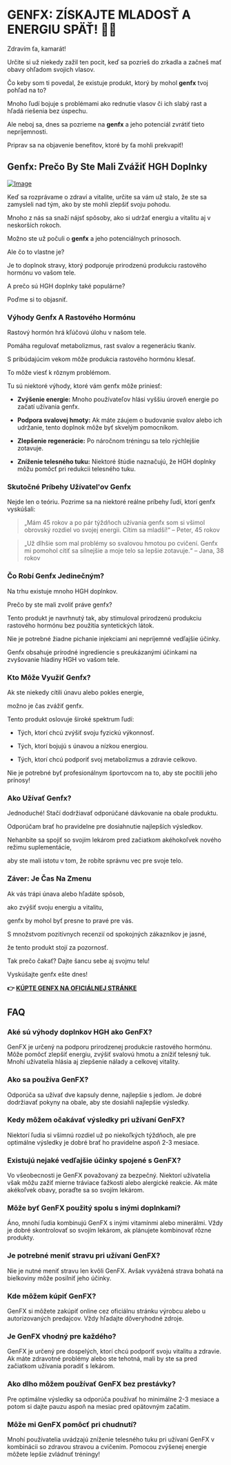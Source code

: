 # GENFX: ZÍSKAJTE MLADOSŤ A ENERGIU SPÄŤ! 💪✨

Zdravím ťa, kamarát! 

Určite si už niekedy zažil ten pocit, keď sa pozrieš do zrkadla a začneš mať obavy ohľadom svojich vlasov. 

Čo keby som ti povedal, že existuje produkt, ktorý by mohol **genfx** tvoj pohľad na to? 

Mnoho ľudí bojuje s problémami ako rednutie vlasov či ich slabý rast a hľadá riešenia bez úspechu. 

Ale neboj sa, dnes sa pozrieme na **genfx** a jeho potenciál zvrátiť tieto nepríjemnosti. 

Priprav sa na objavenie benefitov, ktoré by ťa mohli prekvapiť!

## Genfx: Prečo By Ste Mali Zvážiť HGH Doplnky

[![Image](https://www2.sellhealth.com/251/GenFX_logo_500px120px.jpg)](https://gchaffi.com/d52LwbIo)

Keď sa rozprávame o zdraví a vitalite, určite sa vám už stalo, že ste sa zamysleli nad tým, ako by ste mohli zlepšiť svoju pohodu. 

Mnoho z nás sa snaží nájsť spôsoby, ako si udržať energiu a vitalitu aj v neskorších rokoch.

Možno ste už počuli o **genfx** a jeho potenciálnych prínosoch. 

Ale čo to vlastne je?

Je to doplnok stravy, ktorý podporuje prirodzenú produkciu rastového hormónu vo vašom tele.

A prečo sú HGH doplnky také populárne? 

Poďme si to objasniť.

### Výhody Genfx A Rastového Hormónu

Rastový hormón hrá kľúčovú úlohu v našom tele. 

Pomáha regulovať metabolizmus, rast svalov a regeneráciu tkanív. 

S pribúdajúcim vekom môže produkcia rastového hormónu klesať.

To môže viesť k rôznym problémom. 

Tu sú niektoré výhody, ktoré vám genfx môže priniesť:

- **Zvýšenie energie:** Mnoho používateľov hlási vyššiu úroveň energie po začatí užívania genfx.
  
- **Podpora svalovej hmoty:** Ak máte záujem o budovanie svalov alebo ich udržanie, tento doplnok môže byť skvelým pomocníkom.
  
- **Zlepšenie regenerácie:** Po náročnom tréningu sa telo rýchlejšie zotavuje.
  
- **Zníženie telesného tuku:** Niektoré štúdie naznačujú, že HGH doplnky môžu pomôcť pri redukcii telesného tuku.

### Skutočné Príbehy Užívatel'ov Genfx

Nejde len o teóriu. Pozrime sa na niektoré reálne príbehy ľudí, ktorí genfx vyskúšali:

> „Mám 45 rokov a po pár týždňoch užívania genfx som si všimol obrovský rozdiel vo svojej energii. Cítim sa mladší!“ 
> – Peter, 45 rokov

> „Už dlhšie som mal problémy so svalovou hmotou po cvičení. Genfx mi pomohol cítiť sa silnejšie a moje telo sa lepšie zotavuje.“ 
> – Jana, 38 rokov

### Čo Robí Genfx Jedinečným?

Na trhu existuje mnoho HGH doplnkov. 

Prečo by ste mali zvoliť práve genfx?

Tento produkt je navrhnutý tak, aby stimuloval prirodzenú produkciu rastového hormónu bez použitia syntetických látok.

Nie je potrebné žiadne pichanie injekciami ani nepríjemné vedľajšie účinky.

Genfx obsahuje prírodné ingrediencie s preukázanými účinkami na zvyšovanie hladiny HGH vo vašom tele.

### Kto Môže Využiť Genfx?

Ak ste niekedy cítili únavu alebo pokles energie,

možno je čas zvážiť genfx.

Tento produkt oslovuje široké spektrum ľudí:

- Tých, ktorí chcú zvýšiť svoju fyzickú výkonnosť.
  
- Tých, ktorí bojujú s únavou a nízkou energiou.
  
- Tých, ktorí chcú podporiť svoj metabolizmus a zdravie celkovo.

Nie je potrebné byť profesionálnym športovcom na to, aby ste pocítili jeho prínosy!

### Ako Užívať Genfx?

Jednoduché! Stačí dodržiavať odporúčané dávkovanie na obale produktu. 

Odporúčam brať ho pravidelne pre dosiahnutie najlepších výsledkov.

Nehanbite sa spojiť so svojím lekárom pred začiatkom akéhokoľvek nového režimu suplementácie,

aby ste mali istotu v tom, že robíte správnu vec pre svoje telo.

### Záver: Je Čas Na Zmenu

Ak vás trápi únava alebo hľadáte spôsob,

ako zvýšiť svoju energiu a vitalitu,

genfx by mohol byť presne to pravé pre vás.

S množstvom pozitívnych recenzií od spokojných zákazníkov je jasné,

že tento produkt stojí za pozornosť. 

Tak prečo čakať? Dajte šancu sebe aj svojmu telu!

Vyskúšajte genfx ešte dnes!



**👉 [KÚPTE GENFX NA OFICIÁLNEJ STRÁNKE](https://gchaffi.com/d52LwbIo)**

## FAQ

### Aké sú výhody doplnkov HGH ako GenFX?
GenFX je určený na podporu prirodzenej produkcie rastového hormónu. Môže pomôcť zlepšiť energiu, zvýšiť svalovú hmotu a znížiť telesný tuk. Mnohí užívatelia hlásia aj zlepšenie nálady a celkovej vitality.

### Ako sa používa GenFX?
Odporúča sa užívať dve kapsuly denne, najlepšie s jedlom. Je dobré dodržiavať pokyny na obale, aby ste dosiahli najlepšie výsledky.

### Kedy môžem očakávať výsledky pri užívaní GenFX?
Niektorí ľudia si všimnú rozdiel už po niekoľkých týždňoch, ale pre optimálne výsledky je dobré brať ho pravidelne aspoň 2-3 mesiace.

### Existujú nejaké vedľajšie účinky spojené s GenFX?
Vo všeobecnosti je GenFX považovaný za bezpečný. Niektorí užívatelia však môžu zažiť mierne tráviace ťažkosti alebo alergické reakcie. Ak máte akékoľvek obavy, poraďte sa so svojím lekárom.

### Môže byť GenFX použitý spolu s inými doplnkami?
Áno, mnohí ľudia kombinujú GenFX s inými vitamínmi alebo minerálmi. Vždy je dobré skontrolovať so svojím lekárom, ak plánujete kombinovať rôzne produkty.

### Je potrebné meniť stravu pri užívaní GenFX?
Nie je nutné meniť stravu len kvôli GenFX. Avšak vyvážená strava bohatá na bielkoviny môže posilniť jeho účinky.

### Kde môžem kúpiť GenFX?
GenFX si môžete zakúpiť online cez oficiálnu stránku výrobcu alebo u autorizovaných predajcov. Vždy hľadajte dôveryhodné zdroje.

### Je GenFX vhodný pre každého?
GenFX je určený pre dospelých, ktorí chcú podporiť svoju vitalitu a zdravie. Ak máte zdravotné problémy alebo ste tehotná, mali by ste sa pred začiatkom užívania poradiť s lekárom.

### Ako dlho môžem používať GenFX bez prestávky?
Pre optimálne výsledky sa odporúča používať ho minimálne 2-3 mesiace a potom si dajte pauzu aspoň na mesiac pred opätovným začatím.

### Môže mi GenFX pomôcť pri chudnutí?
Mnohí používatelia uvádzajú zníženie telesného tuku pri užívaní GenFX v kombinácii so zdravou stravou a cvičením. Pomocou zvýšenej energie môžete lepšie zvládnuť tréningy!